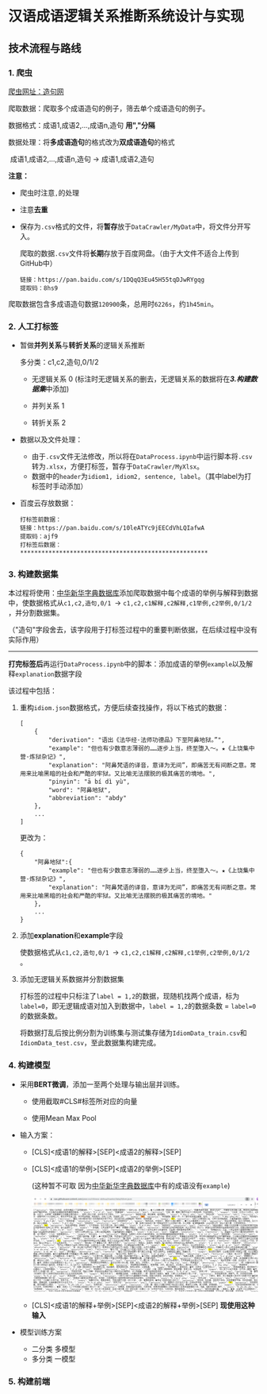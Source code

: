 # 汉语成语逻辑关系推断系统设计与实现

## 技术流程与路线

### 1. 爬虫

[爬虫网址：造句网](https://zaojv.com/wordcy.html)

爬取数据：爬取多个成语造句的例子，筛去单个成语造句的例子。

数据格式：成语1,成语2,...,成语n,造句 **用","分隔**

数据处理：将**多成语造句**的格式改为**双成语造句**的格式

​						成语1,成语2,...,成语n,造句 -> 成语1,成语2,造句

**注意：**

* 爬虫时注意`,`的处理

* 注意**去重**

* 保存为`.csv`格式的文件，将**暂存**放于`DataCrawler/MyData`中，将文件分开写入。

  爬取的数据`.csv`文件将**长期**存放于百度网盘。（由于大文件不适合上传到GitHub中）

  ```
  链接：https://pan.baidu.com/s/1DQqQ3Eu45H55tqDJwRYgqg
  提取码：8hs9
  ```
  

爬取数据包含多成语造句数据`120900`条，总用时`6226s`，约`1h45min`。



### 2. 人工打标签

* 暂做**并列关系**与**转折关系**的逻辑关系推断

  多分类：c1,c2,造句,0/1/2
  
  * 无逻辑关系 0 (标注时无逻辑关系的删去，无逻辑关系的数据将在***3.构建数据集***中添加)
  
  * 并列关系     1
  * 转折关系     2
  
* 数据以及文件处理：

  * 由于`.csv`文件无法修改，所以将在`DataProcess.ipynb`中运行脚本将`.csv`转为`.xlsx`，方便打标签，暂存于`DataCrawler/MyXlsx`。
  * 数据中的`header`为`idiom1, idiom2, sentence, label`。（其中label为打标签时手动添加）

* 百度云存放数据：

  ```
  打标签前数据：
  链接：https://pan.baidu.com/s/10leATYc9jEECdVhLQIafwA 
  提取码：ajf9
  打标签后数据：
  *****************************************************
  ```

  

### 3. 构建数据集

本过程将使用：[中华新华字典数据库](https://github.com/pwxcoo/chinese-xinhua)添加爬取数据中每个成语的举例与解释到数据中，使数据格式从`c1,c2,造句,0/1 `-> `c1,c2,c1解释,c2解释,c1举例,c2举例,0/1/2` ，并分割数据集。

（"造句"字段舍去，该字段用于打标签过程中的重要判断依据，在后续过程中没有实际作用）

---

**打完标签后**再运行`DataProcess.ipynb`中的脚本：添加成语的举例`example`以及解释`explanation`数据字段

该过程中包括：

1. 重构`idiom.json`数据格式，方便后续查找操作，将以下格式的数据：

    ```
    [
        {
            "derivation": "语出《法华经·法师功德品》下至阿鼻地狱。”",
            "example": "但也有少数意志薄弱的……逐步上当，终至堕入～。★《上饶集中营·炼狱杂记》",
            "explanation": "阿鼻梵语的译音，意译为无间”，即痛苦无有间断之意。常用来比喻黑暗的社会和严酷的牢狱。又比喻无法摆脱的极其痛苦的境地。",
            "pinyin": "ā bí dì yù",
            "word": "阿鼻地狱",
            "abbreviation": "abdy"
        },
        ...
    ]
    ```

    更改为：

    ```
    {
        "阿鼻地狱":{
            "example": "但也有少数意志薄弱的……逐步上当，终至堕入～。★《上饶集中营·炼狱杂记》",
            "explanation": "阿鼻梵语的译音，意译为无间”，即痛苦无有间断之意。常用来比喻黑暗的社会和严酷的牢狱。又比喻无法摆脱的极其痛苦的境地。"
        },
        ...
    }
    ```

2. 添加**explanation**和**example**字段

   使数据格式从`c1,c2,造句,0/1 `-> `c1,c2,c1解释,c2解释,c1举例,c2举例,0/1/2` 。

3. 添加无逻辑关系数据并分割数据集

   打标签的过程中只标注了`label = 1,2`的数据，现随机找两个成语，标为`label=0`，即无逻辑成语对加入到数据中，`label = 1,2`的数据条数 = `label=0`的数据条数。

   将数据打乱后按比例分割为训练集与测试集存储为`IdiomData_train.csv`和`IdiomData_test.csv`，至此数据集构建完成。

   

### 4. 构建模型

* 采用**BERT微调**，添加一至两个处理与输出层并训练。

  * 使用截取#CLS#标签所对应的向量

  * 使用Mean Max Pool

* 输入方案：

  * [CLS]<成语1的解释>[SEP]<成语2的解释>[SEP]

  * [CLS]<成语1的举例>[SEP]<成语2的举例>[SEP]

    (这种暂不可取 因为[中华新华字典数据库](https://github.com/pwxcoo/chinese-xinhua)中有的成语没有`example`)

    ![数据问题](./img/README-1.png)

  * [CLS]<成语1的解释+举例>[SEP]<成语2的解释+举例>[SEP] **现使用这种输入**

* 模型训练方案
  * 二分类 多模型
  * 多分类 一模型

### 5.  构建前端